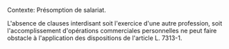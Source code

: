 Contexte: Présomption de salariat.

L'absence de clauses interdisant soit l'exercice d'une autre profession, soit l'accomplissement d'opérations commerciales personnelles ne peut faire obstacle à l'application des dispositions de l'article L. 7313-1.